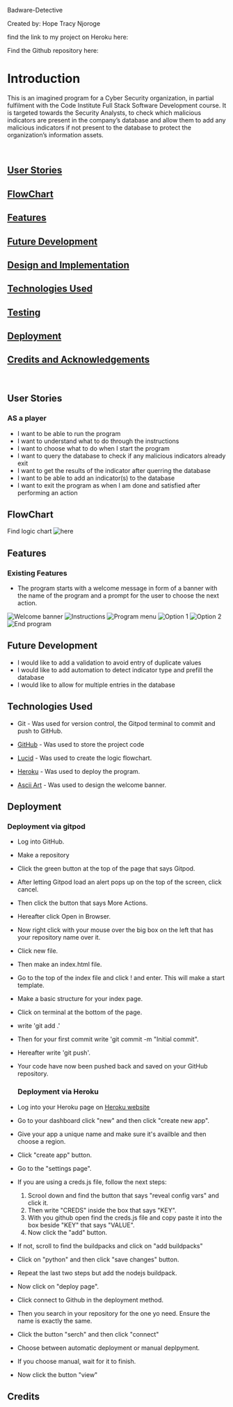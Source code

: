  Badware-Detective

Created by: Hope Tracy Njoroge

find the link to my project on Heroku here: 

Find the Github repository here:

# Introduction

This is an imagined program for a Cyber Security organization, in partial fulfilment with the Code Institute Full Stack Software Development course. It is targeted towards the Security Analysts, to check which malicious indicators are present in the company’s database and allow them to add any malicious indicators if not present to the database to protect the organization’s information assets. 

<br>

## [User Stories](#User-Stories)
## [FlowChart](#flowchart)
## [Features](#features)
## [Future Development](#future-development)
## [Design and Implementation](#design-and-implementation)
## [Technologies Used](#technologies-used)
## [Testing](#testing)
## [Deployment](#deployment)
## [Credits and Acknowledgements](#credits-and-acknowledgements)

<br>

## User Stories
### AS a player
- I want to be able to run the program
- I want to understand what to do through the instructions
- I want to choose what to do when I start the program
- I want to query the database to check if any malicious indicators already exit   
- I want to get the results of the indicator after querring the database
- I want to be able to add an indicator(s) to the database
- I want to exit the program as when I am done and satisfied after performing an action 

## FlowChart
 Find logic chart ![here]()

## Features

### Existing Features

- The program starts with a welcome message in form of a banner with the name of the program and a prompt for the user to choose the next action.

![Welcome banner]()
![Instructions]()
![Program menu]()
![Option 1]()
![Option 2]()
![End program]()

## Future Development

- I would like to add a validation to avoid entry of duplicate values
- I would like to add automation to detect indicator type and prefill the database
- I would like to allow for multiple entries in the database

## Technologies Used
- Git - Was used for version control, the Gitpod terminal to commit and push to GitHub.

- [GitHub](https://github.com/) - Was used to store the project code 

- [Lucid](https://lucid.app/documents#/dashboard) -  Was used to create the logic flowchart.

- [Heroku](https://www.heroku.com) - Was used to deploy the program.

- [Ascii Art](https://ascii.mastervb.net/) - Was used to design the welcome banner.


## Deployment

  ###  Deployment via gitpod
- Log into GitHub.
- Make a repository
- Click the green button at the top of the page that says Gitpod.
- After letting Gitpod load an alert pops up on the top of the screen, click cancel.
- Then click the button that says More Actions.
- Hereafter click Open in Browser.
- Now right click with your mouse over the big box on the left that has your repository name over it.
- Click new file.
- Then make an index.html file. 
- Go to the top of the index file and click ! and enter. This will make a start template.
- Make a basic structure for your index page.
- Click on terminal at the bottom of the page.
- write 'git add .'
- Then for your first commit write 'git commit -m "Initial commit".
- Hereafter write 'git push'.
- Your code have now been pushed back and saved on your GitHub repository.

  ### Deployment via Heroku
- Log into your Heroku page on [Heroku website](https://www.heroku.com)
- Go to your dashboard click "new" and then click "create new app".
- Give your app a unique name and make sure it's availble and then choose a region.
- Click "create app" button.
- Go to the "settings page".
- If you are using a creds.js file, follow the next steps:
    1. Scrool down and find the button that says "reveal config vars" and click it.
    2. Then write "CREDS" inside the box that says "KEY".
    3. With you github open find the creds.js file and copy paste it into the box beside "KEY" that says "VALUE".
    4. Now click the "add" button.
- If not, scroll to find the buildpacks and click on "add buildpacks"  
- Click on "python" and then click "save changes" button.
- Repeat the last two steps but add the nodejs buildpack.
- Now click on "deploy page".
- Click connect to Github in the deployment method.
- Then you search in your repository for the one yo need. Ensure the name is exactly the same.
- Click the button "serch" and then click "connect"
- Choose between automatic deployment or manual deplpyment.
- If you choose manual, wait for it to finish.
- Now click the button "view"

## Credits
